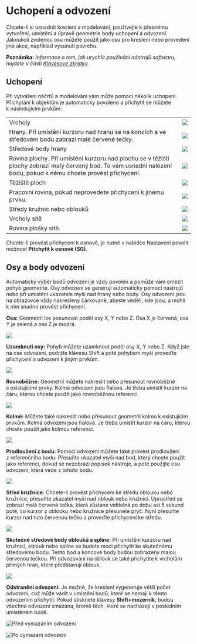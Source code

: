 # Uchopení a odvození

Chcete-li si usnadnit kreslení a modelování, používejte k přesnému vytvoření, umístění a úpravě geometrie body uchopení a odvození. Jakoukoli zvolenou osu můžete použít jako osu pro kreslení nebo provedení jiné akce, například vysunutí povrchu.

**Poznámka:** _Informace o tom, jak urychlit používání nástrojů softwaru, najdete v části_ [_Klávesové zkratky_](../appendix/keyboard-shortcuts.md)_._

## Uchopení

Při vytváření náčrtů a modelování vám může pomoci několik uchopení. Přichytání k objektům je automaticky povoleno a přichytit se můžete k následujícím prvkům:

|                                                                                                                                                                            |                                        |
| -------------------------------------------------------------------------------------------------------------------------------------------------------------------------- | -------------------------------------- |
| Vrcholy | ![](<../.gitbook/assets/inf3 (3).png>) |
| Hrany. Při umístění kurzoru nad hranu se na koncích a ve středovém bodu zabrazí malé červené tečky. | ![](../.gitbook/assets/inf4.png) |
| Středové body hrany | ![](../.gitbook/assets/inf5.png) |
| Rovina plochy. Při umístění kurzoru nad plochu se v těžišti plochy zobrazí malý červený bod. To vám usnadní nalezení bodu, pokud k němu chcete provést přichycení. | ![](../.gitbook/assets/inf6.png) |
| Těžiště ploch | ![](../.gitbook/assets/inf7.png) |
| Pracovní rovina, pokud neprovedete přichycení k jinému prvku. | ![](../.gitbook/assets/inf8.png) |
| Středy kružnic nebo oblouků | ![](../.gitbook/assets/inf9.png) |
| Vrcholy sítě | ![](../.gitbook/assets/inf2.png) |
| Rovina plošky sítě. | ![](../.gitbook/assets/inf1.png) |

Chcete-li provést přichycení k osnově, je nutné v nabídce Nastavení povolit možnost **Přichytit k osnově (SG)**.

## Osy a body odvození

Automatický výběr bodů odvození je vždy povolen a pomůže vám omezit pohyb geometrie. Osy odvození se generují automaticky pomocí nástrojů nebo při umístění ukazatele myši nad hrany nebo body. Osy odvození jsou na obrazovce vždy nakresleny čárkovaně, abyste věděli, kde jsou, a mohli k nim snadno provést přichycení.

**Osa:** Geometrii lze posunovat podél osy X, Y nebo Z. Osa X je červená, osa Y je zelená a osa Z je modrá.

![](../.gitbook/assets/inf10.png)

**Uzamknutí osy:** Pohyb můžete uzamknout podél osy X, Y nebo Z. Když jste na ose odvození, podržte klávesu Shift a poté pohybem myši proveďte přichycení a odvození k jiným prvkům.

![](../.gitbook/assets/inf13.png)

**Rovnoběžné:** Geometrii můžete nakreslit nebo přesunout rovnoběžně s existujícími prvky. Kolmá odvození jsou fialová. Je třeba umístit kurzor na čáru, kterou chcete použít jako rovnoběžnou referenci.

![](../.gitbook/assets/inf14.png)

**Kolmé:** Můžete také nakreslit nebo přesunout geometrii kolmo k existujícím prvkům. Kolmá odvození jsou fialová. Je třeba umístit kurzor na čáru, kterou chcete použít jako kolmou referenci.

![](../.gitbook/assets/inf15.png)

**Prodloužení z bodu:** Pomocí odvození můžete také provést prodloužení z referenčního bodu. Přesuňte ukazatel myši nad bod, který chcete použít jako referenci, dokud se nezobrazí popisek nástroje, a poté použijte osu odvození, která vede z tohoto bodu.

![](../.gitbook/assets/inf16.png)

**Střed kružnice:** Chcete-li provést přichycení ke středu oblouku nebo kružnice, přesuňte ukazatel myši nad oblouk nebo kružnici. Uprostřed se zobrazí malá červená tečka, která zůstane viditelná po dobu asi 5 sekund poté, co kurzor z oblouku nebo kružnice přesunete pryč. Nyní přesuňte kurzor nad tuto červenou tečku a proveďte přichycení ke středu.

![](../.gitbook/assets/inf17.png)

**Skutečné středové body oblouků a spline:** Při umístění kurzoru nad kružnici, oblouk nebo spline se budete moci přichytit ke skutečnému středovému bodu. Tento bod a koncové body budou zobrazeny malou červenou tečkou. Při odvozování na oblouk se také přichytíte k vrcholům přímých hran, které představují oblouk.

![](../.gitbook/assets/inf18.png)

**Odstranění odvození:** Je možné, že kreslení vygeneruje větší počet odvození, což může vadit v umístění bodů, které se nemají k těmto odvozením přichytit. Pokud stisknete klávesy **Shift+mezerník**, budou všechna odvození smazána, kromě těch, které se nacházejí v posledním umístěném bodě.

![Před vymazáním odvození](../.gitbook/assets/inf19.png)

![Po vymazání odvození](../.gitbook/assets/inf20.png)
